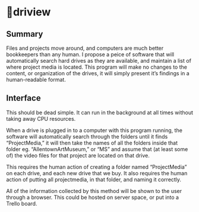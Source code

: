 driview
=======

Summary
-------
Files and projects move around, and computers are much better bookkeepers than any human. I propose a peice of software that will automatically search hard drives as they are available, and maintain a list of where project media is located. This program will make no changes to the content, or organization of the drives, it will simply present it’s findings in a human-readable format.

Interface
---------
This should be dead simple. 
It can run in the background at all times without taking away CPU resources.

When a drive is plugged in to a computer with this program running,
the software will automatically search through the folders until it finds “ProjectMedia,” 
it will then take the names of all the folders inside that folder eg.
“AllentownArtMuseum,” or 
“MS” 
and assume that (at least some of) the video files 
for that project are located on that drive.

This requires the human action of creating a folder named “ProjectMedia” on each drive, and each new drive that we buy. 
It also requires the human action of putting all projectmedia, in that folder, and naming it correctly.

All of the information collected by this method will be shown to the user through a browser.
This could be hosted on server space,  or put into a Trello board. 